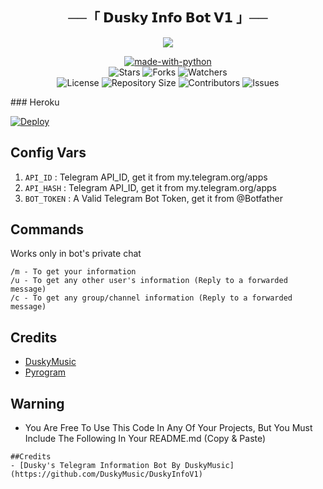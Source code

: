 <h2 align="center">
    ──「 𝗗𝘂𝘀𝗸𝘆 𝗜𝗻𝗳𝗼 𝗕𝗼𝘁 𝗩𝟭 」──
</h2>

<p align="center">
  <img src="https://telegra.ph/file/54719212c505f89953c39.jpg">
</p>
<p align="center">
<a href="https://python.org"><img src="http://forthebadge.com/images/badges/made-with-python.svg" alt="made-with-python"></a>
<br>
    <img src="https://img.shields.io/github/stars/DuskyMusic/DuskyInfoV1?style=for-the-badge&color=yellow" alt="Stars">
    <img src="https://img.shields.io/github/forks/DuskyMusic/DuskyInfoV1?style=for-the-badge&color=green" alt="Forks">
    <img src="https://img.shields.io/github/watchers/DuskyMusic/DuskyInfoV1?style=for-the-badge&color=yellow" alt="Watchers"> <br>
    <img src="https://img.shields.io/github/license/DuskyMusic/DuskyInfoV1?style=for-the-badge&color=green" alt="License">
    <img src="https://img.shields.io/github/repo-size/DuskyMusic/DuskyInfoV1?style=for-the-badge&color=yellow" alt="Repository Size">
    <img src="https://img.shields.io/github/contributors/DuskyMusic/DuskyInfoV1?style=for-the-badge&color=green" alt="Contributors">
    <img src="https://img.shields.io/github/issues/teletips/DuskyMusic/DuskyInfoV1?style=for-the-badge&color=yellow" alt="Issues">
</p>  
### Heroku

[![Deploy](https://www.herokucdn.com/deploy/button.svg)](https://heroku.com/deploy?template=https://github.com/DuskyMusic/DuskyInfoV1)

## Config Vars
1. `API_ID` : Telegram API_ID, get it from my.telegram.org/apps
2. `API_HASH` : Telegram API_ID, get it from my.telegram.org/apps
3. `BOT_TOKEN` : A Valid Telegram Bot Token, get it from @Botfather

## Commands
Works only in bot's private chat
```
/m - To get your information
/u - To get any other user's information (Reply to a forwarded message)
/c - To get any group/channel information (Reply to a forwarded message)
```
## Credits
- [DuskyMusic](https://github.com/DuskyMusic)
- [Pyrogram](https://github.com/pyrogram/pyrogram)

## Warning

- You Are Free To Use This Code In Any Of Your Projects, But You Must Include The Following In Your README.md (Copy & Paste)
```
##Credits
- [Dusky's Telegram Information Bot By DuskyMusic] (https://github.com/DuskyMusic/DuskyInfoV1)
```
